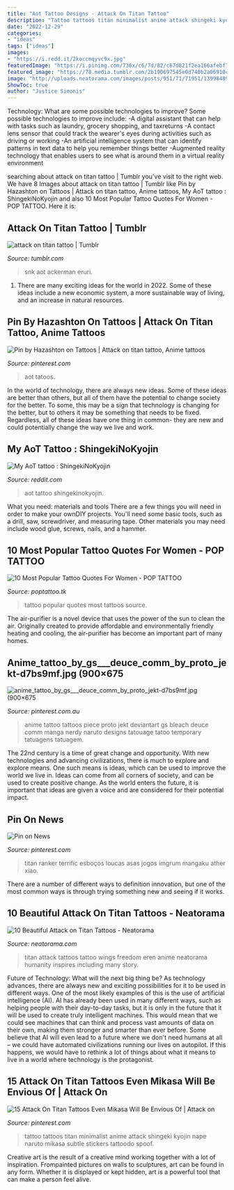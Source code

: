 ```yaml
---
title: "Aot Tattoo Designs - Attack On Titan Tattoo"
description: "Tattoo tattoos titan minimalist anime attack shingeki kyojin nape naruto mikasa subtle stickers tattoodo spoof"
date: "2022-12-29"
categories:
- "ideas"
tags: ["ideas"]
images:
- "https://i.redd.it/2koccmqyvc9x.jpg"
featuredImage: "https://i.pinimg.com/736x/c6/7d/82/c67d821f2ea166afebf713368057e481--anime-tattoo-ideas-anime-tattoos.jpg"
featured_image: "https://78.media.tumblr.com/2b190697545e0d740b2a06910c28e99d/tumblr_omb1iiohbe1uxww8do1_500.jpg"
image: "http://uploads.neatorama.com/images/posts/951/71/71951/1399848945-0.jpg"
ShowToc: true
author: "Justice Simonis"
---
```



Technology: What are some possible technologies to improve?
Some possible technologies to improve include: 
-A digital assistant that can help with tasks such as laundry, grocery shopping, and taxreturns 
-A contact lens sensor that could track the wearer's eyes during activities such as driving or working 
-An artificial intelligence system that can identify patterns in text data to help you remember things better 
-Augmented reality technology that enables users to see what is around them in a virtual reality environment

	

		
searching about attack on titan tattoo | Tumblr you've visit to the right web. We have 8 Images about attack on titan tattoo | Tumblr like Pin by Hazashton on Tattoos | Attack on titan tattoo, Anime tattoos, My AoT tattoo : ShingekiNoKyojin and also 10 Most Popular Tattoo Quotes For Women - POP TATTOO. Here it is:
		
    
## Attack On Titan Tattoo | Tumblr

<img loading=lazy src="https://78.media.tumblr.com/2b190697545e0d740b2a06910c28e99d/tumblr_omb1iiohbe1uxww8do1_500.jpg" onerror="this.onerror=null;this.src='https://tse1.mm.bing.net/th?id=OIP.notgo9CAL858iulF0ki6VQHaJQ&amp;pid=15.1';" alt="attack on titan tattoo | Tumblr">

_Source: tumblr.com_

>snk aot ackerman eruri. 

	

1. There are many exciting ideas for the world in 2022. Some of these ideas include a new economic system, a more sustainable way of living, and an increase in natural resources.

    
## Pin By Hazashton On Tattoos | Attack On Titan Tattoo, Anime Tattoos

<img loading=lazy src="https://i.pinimg.com/736x/6b/ec/a7/6beca7d5767288f57bf117fd63aa46d4.jpg" onerror="this.onerror=null;this.src='https://tse2.mm.bing.net/th?id=OIP.MqYIQfqRxM87-IENcc5ZOgHaKF&amp;pid=15.1';" alt="Pin by Hazashton on Tattoos | Attack on titan tattoo, Anime tattoos">

_Source: pinterest.com_

>aot tatoos. 

	

In the world of technology, there are always new ideas. Some of these ideas are better than others, but all of them have the potential to change society for the better. To some, this may be a sign that technology is changing for the better, but to others it may be something that needs to be fixed. Regardless, all of these ideas have one thing in common- they are new and could potentially change the way we live and work.

    
## My AoT Tattoo : ShingekiNoKyojin

<img loading=lazy src="https://i.redd.it/2koccmqyvc9x.jpg" onerror="this.onerror=null;this.src='https://tse4.mm.bing.net/th?id=OIP.xr3o0J-Z0pju30gGLP08jgHaJ4&amp;pid=15.1';" alt="My AoT tattoo : ShingekiNoKyojin">

_Source: reddit.com_

>aot tattoo shingekinokyojin. 

	

What you need: materials and tools
There are a few things you will need in order to make your ownDIY projects. You'll need some basic tools, such as a drill, saw, screwdriver, and measuring tape. Other materials you may need include wood glue, screws, nails, and a hammer.

    
## 10 Most Popular Tattoo Quotes For Women - POP TATTOO

<img loading=lazy src="https://3.bp.blogspot.com/-x6uFc4Jaq3A/WOcSat9hfPI/AAAAAAAAB7g/rAUTTWp_cqILlMj_ch5u04awQAgAmRRwgCLcB/s1600/quote-tattoos-2.jpg" onerror="this.onerror=null;this.src='https://tse4.mm.bing.net/th?id=OIP.gt4n4cL_7pisxqZrD0WJtQHaFj&amp;pid=15.1';" alt="10 Most Popular Tattoo Quotes For Women - POP TATTOO">

_Source: poptattoo.tk_

>tattoo popular quotes most tattoos source. 

	

The air-purifier is a novel device that uses the power of the sun to clean the air. Originally created to provide affordable and environmentally friendly heating and cooling, the air-purifier has become an important part of many homes.

    
## Anime_tattoo_by_gs___deuce_comm_by_proto_jekt-d7bs9mf.jpg (900×675

<img loading=lazy src="https://i.pinimg.com/originals/c8/c7/28/c8c7288325035824d6294f64e94fb4f2.jpg" onerror="this.onerror=null;this.src='https://tse3.mm.bing.net/th?id=OIP.I7vWrF_bHTSj0eUQJ8XOXwHaFj&amp;pid=15.1';" alt="anime_tattoo_by_gs___deuce_comm_by_proto_jekt-d7bs9mf.jpg (900×675">

_Source: pinterest.com.au_

>anime tattoo tattoos piece proto jekt deviantart gs bleach deuce comm manga nerdy naruto designs tatouage tatoo temporary tatuagens tatuagem. 

	

The 22nd century is a time of great change and opportunity. With new technologies and advancing civilizations, there is much to explore and explore means. One such means is ideas, which can be used to improve the world we live in. Ideas can come from all corners of society, and can be used to create positive change. As the world enters the future, it is important that ideas are given a voice and are considered for their potential impact.

    
## Pin On News

<img loading=lazy src="https://i.pinimg.com/736x/16/91/04/169104495040e8beda51d40aa4a2a4ec.jpg" onerror="this.onerror=null;this.src='https://tse4.mm.bing.net/th?id=OIP.JrisMoV8EqerjecqJyAjmQHaHa&amp;pid=15.1';" alt="Pin on News">

_Source: pinterest.com_

>titan ranker terrific esboços loucas asas jogos imgrum mangaku ather xiao. 

	

There are a number of different ways to definition innovation, but one of the most common ways is through trying something new and seeing if it works.

    
## 10 Beautiful Attack On Titan Tattoos - Neatorama

<img loading=lazy src="http://uploads.neatorama.com/images/posts/951/71/71951/1399848945-0.jpg" onerror="this.onerror=null;this.src='https://tse1.mm.bing.net/th?id=OIP.AG8Tc58ZfToZcmhJizVY5wHaE8&amp;pid=15.1';" alt="10 Beautiful Attack on Titan Tattoos - Neatorama">

_Source: neatorama.com_

>titan attack tattoos tattoo wings freedom eren anime neatorama humanity inspires including many story. 

	

Future of Technology: What will the next big thing be?
As technology advances, there are always new and exciting possibilities for it to be used in different ways. One of the most likely examples of this is the use of artificial intelligence (AI). AI has already been used in many different ways, such as helping people with their day-to-day tasks, but it is only in the future that it will be used to create truly intelligent machines. This would mean that we could see machines that can think and process vast amounts of data on their own, making them stronger and smarter than ever before. Some believe that AI will even lead to a future where we don't need humans at all – we could have automated civilizations running our lives on autopilot. If this happens, we would have to rethink a lot of things about what it means to live in a world where technology is the protagonist.

    
## 15 Attack On Titan Tattoos Even Mikasa Will Be Envious Of | Attack On

<img loading=lazy src="https://i.pinimg.com/736x/c6/7d/82/c67d821f2ea166afebf713368057e481--anime-tattoo-ideas-anime-tattoos.jpg" onerror="this.onerror=null;this.src='https://tse4.mm.bing.net/th?id=OIP.WI4J0K80BEFJ0YsBxE7bQwHaHa&amp;pid=15.1';" alt="15 Attack On Titan Tattoos Even Mikasa Will Be Envious Of | Attack on">

_Source: pinterest.com_

>tattoo tattoos titan minimalist anime attack shingeki kyojin nape naruto mikasa subtle stickers tattoodo spoof. 

	

Creative art is the result of a creative mind working together with a lot of inspiration. Frompainted pictures on walls to sculptures, art can be found in any form. Whether it is displayed or kept hidden, art is a powerful tool that can make a person feel alive.

